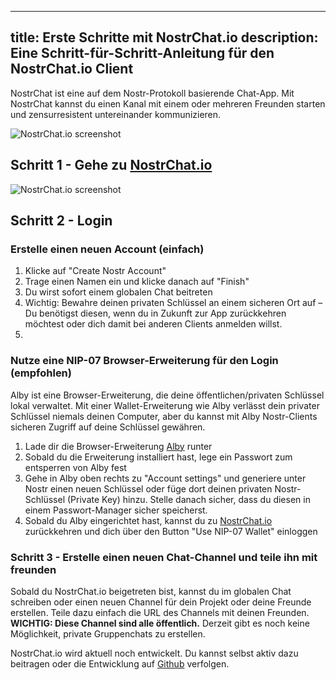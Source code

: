 ---
title: Erste Schritte mit NostrChat.io
description: Eine Schritt-für-Schritt-Anleitung für den NostrChat.io Client
---------------------------------------------------------------------------

NostrChat ist eine auf dem Nostr-Protokoll basierende Chat-App. Mit NostrChat kannst du einen Kanal mit einem oder mehreren Freunden starten und zensurresistent untereinander kommunizieren.

![NostrChat.io screenshot](/images/nostrchat-signup.webp)

## Schritt 1 - Gehe zu [NostrChat.io](https://www.nostrchat.io/login)

![NostrChat.io screenshot](/images/nostrchat-login.webp)

## Schritt 2 - Login

### Erstelle einen neuen Account (einfach)

1. Klicke auf "Create Nostr Account"
2. Trage einen Namen ein und klicke danach auf "Finish"
3. Du wirst sofort einem globalen Chat beitreten
4. Wichtig: Bewahre deinen privaten Schlüssel an einem sicheren Ort auf – Du benötigst diesen, wenn du in Zukunft zur App zurückkehren möchtest oder dich damit bei anderen Clients anmelden willst.
5. 
### Nutze eine NIP-07 Browser-Erweiterung für den Login (empfohlen)

Alby ist eine Browser-Erweiterung, die deine öffentlichen/privaten Schlüssel lokal verwaltet. Mit einer Wallet-Erweiterung wie Alby verlässt dein privater Schlüssel niemals deinen Computer, aber du kannst mit Alby Nostr-Clients sicheren Zugriff auf deine Schlüssel gewähren.

1. Lade dir die Browser-Erweiterung [Alby](https://getalby.com/) runter
2. Sobald du die Erweiterung installiert hast, lege ein Passwort zum entsperren von Alby fest
3. Gehe in Alby oben rechts zu "Account settings" und generiere unter Nostr einen neuen Schlüssel oder füge dort deinen privaten Nostr-Schlüssel (Private Key) hinzu. Stelle danach sicher, dass du diesen in einem Passwort-Manager sicher speicherst.
4. Sobald du Alby eingerichtet hast, kannst du zu [NostrChat.io](https://www.nostrchat.io/login) zurückkehren und dich über den Button "Use NIP-07 Wallet" einloggen

### Schritt 3 - Erstelle einen neuen Chat-Channel und teile ihn mit freunden

Sobald du NostrChat.io beigetreten bist, kannst du im globalen Chat schreiben oder einen neuen Channel für dein Projekt oder deine Freunde erstellen. Teile dazu einfach die URL des Channels mit deinen Freunden. **WICHTIG: Diese Channel sind alle öffentlich.** Derzeit gibt es noch keine Möglichkeit, private Gruppenchats zu erstellen.

NostrChat.io wird aktuell noch entwickelt. Du kannst selbst aktiv dazu beitragen oder die Entwicklung auf [Github](https://github.com/NostrChat/NostrChat) verfolgen.